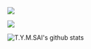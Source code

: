 ![](https://komarev.com/ghpvc/?username=tymsai&color=blueviolet&style=plastic&label=VIEWS)
<a href="https://github.com/tymsai/github-readme-stats">
  <!-- Change the `github-readme-stats.anuraghazra1.vercel.app` to `github-readme-stats.vercel.app`  -->
  <img align="center" src="https://github-readme-stats.vercel.app/api/top-langs/?username=tymsai&border_radius=30&layout=compact&theme=material-palenight" />
</a>

![T.Y.M.SAI's github stats](https://github-readme-stats.vercel.app/api?username=tymsai&border_radius=30&theme=material-palenight)
